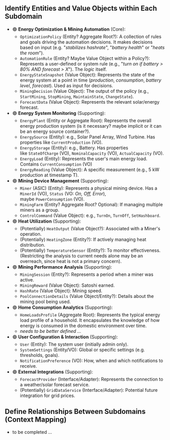## Identify Entities and Value Objects within Each Subdomain

- 🟢 **Energy Optimization & Mining Automation** (Core):
    - `OptimizationPolicy` (Entity? Aggregate Root?): A collection of rules and goals driving the automation decisions. It makes decisions based on input (e.g. "*stabilizes hashrate*", "*battery health*" or "*heats the room*").
    - `AutomationRule` (Entity? Maybe Value Object within a Policy?): Represents a user-defined or system rule (e.g., "*turn on if battery > 80% AND forecast > X*"). The *logic* itself.
    - `EnergyStateSnapshot` (Value Object): Represents the state of the energy system at a point in time (*production*, *consumption*, *battery level*, *forecast*). Used as input for decisions.
    - `MiningDecision` (Value Object): The output of the policy (e.g., `StartMining`, `StopMining`, `MaintainState`, `ChangeState`).
    - `ForecastData` (Value Object): Represents the relevant solar/energy forecast.
- 🟣 **Energy System Monitoring** (Supporting):
    - `EnergyPlant` (Entity or Aggregate Root): Represents the overall energy production system (is it necessary? maybe implicit or it can be an energy source container?).
    - `EnergySource` (Entity): e.g., Solar Panel Array, Wind Turbine. Has properties like `CurrentProduction` (VO).
    - `EnergyStorage` (Entity): e.g., Battery. Has properties like `StateOfCharge` (VO), `NominalCapacity` (VO), `ActualCapacity` (VO).
    - `EnergyLoad` (Entity): Represents the user's main energy load. Contains `CurrentConsumption` (VO)
    - `EnergyReading` (Value Object): A specific measurement (e.g., 5 kW production at timestamp T).
- 🟣 **Mining Device Management** (Supporting):
    - `Miner` (ASIC) (Entity): Represents a physical mining device. Has a `MinerId` (VO), `Status` (VO: *On, Off, Error*), maybe `PowerConsumption` (VO).
    - `MiningFarm` (Entity? Aggregate Root? Optional): If managing multiple miners as a group.
    - `ControlCommand` (Value Object): e.g., `TurnOn`, `TurnOff`, `SetHashboard`.
- 🟣 **Heat Utilization** (Supporting):
    - (Potentially) `HeatOutput` (Value Object?): Associated with a Miner's operation.
    - (Potentially) `HeatingZone` (Entity?): If actively managing heat distribution.
    - (Potentially) `TemperatureSensor` (Entity?): To monitor effectiveness. (Restricting the analysis to current needs alone may be an overreach, since heat is not a primary concern).
- 🟣 **Mining Performance Analysis** (Supporting):
    - `MiningSession` (Entity?): Represents a period when a miner was active.
    - `MiningReward` (Value Object): Satoshi earned.
    - `HashRate` (Value Object): Mining speed.
    - `PoolConnectionDetails` (Value Object/Entity?): Details about the mining pool being used.
- 🟣 **Home Consumption Analytics** (Supporting):
    - `HomeLoadsProfile` (Aggregate Root): Represents the typical energy load profile of a household. It encapsulates the knowledge of how energy is consumed in the domestic environment over time.
    - *needs to be better defined ...*
- 🟣 **User Configuration & Interaction** (Supporting):
    - `User` (Entity): The system user (initially admin only).
    - `SystemSettings` (Entity/VO): Global or specific settings (e.g. thresholds, goals).
    - `NotificationPreference` (VO): How, when and which notifications to receive.
- 🟣 **External Integrations** (Supporting):
    - `ForecastProvider` (Interface/Adapter): Represents the connection to a weather/solar forecast service.
    - (Potentially) `GridDataService` (Interface/Adapter): Potential future integration for grid prices.

## Define Relationships Between Subdomains (Context Mapping)

- to be completed ...
